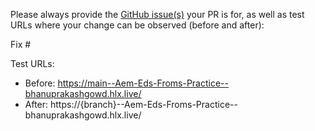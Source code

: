 Please always provide the [GitHub issue(s)](../issues) your PR is for, as well as test URLs where your change can be observed (before and after):

Fix #<gh-issue-id>

Test URLs:
- Before: https://main--Aem-Eds-Froms-Practice--bhanuprakashgowd.hlx.live/
- After: https://{branch}--Aem-Eds-Froms-Practice--bhanuprakashgowd.hlx.live/
